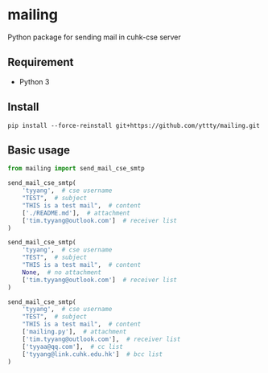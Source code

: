 # mailing

Python package for sending mail in cuhk-cse server

## Requirement
- Python 3

## Install
```pip install --force-reinstall git+https://github.com/yttty/mailing.git```

## Basic usage
```python
from mailing import send_mail_cse_smtp

send_mail_cse_smtp(
    'tyyang',  # cse username
    "TEST",  # subject
    "THIS is a test mail",  # content
    ['./README.md'],  # attachment
    ['tim.tyyang@outlook.com']  # receiver list
)

send_mail_cse_smtp(
    'tyyang',  # cse username
    "TEST",  # subject
    "THIS is a test mail",  # content
    None,  # no attachment
    ['tim.tyyang@outlook.com']  # receiver list
)

send_mail_cse_smtp(
    'tyyang',  # cse username
    "TEST",  # subject
    "THIS is a test mail",  # content
    ['mailing.py'],  # attachment
    ['tim.tyyang@outlook.com'],  # receiver list
    ['tyyaa@qq.com'],  # cc list
    ['tyyang@link.cuhk.edu.hk']  # bcc list
)
```
